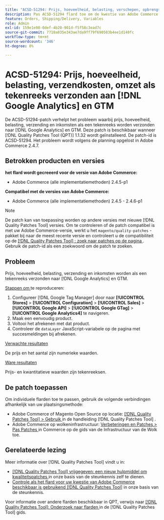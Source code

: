 ```yaml
---
title: "ACSD-51294: Prijs, hoeveelheid, belasting, verschepen, opbrengst die als koord wordt verzonden naar  [!DNL Google Analytics]  en GTM"
description: Pas ACSD-51294 flard toe om de kwestie van Adobe Commerce te bevestigen waar de prijs, de hoeveelheid, de belasting, de scheepvaart, en de opbrengst als koord aan  [!DNL Google Analytics]  en GTM worden verzonden.
feature: Orders, Shipping/Delivery, Variables
role: Admin
exl-id: 159e1e98-0def-4b20-901d-f5f58c3ead7c
source-git-commit: 7718a835e343ae7da9ff79f690503b4ee1d140fc
workflow-type: tm+mt
source-wordcount: '346'
ht-degree: 0%

---
```


# ACSD-51294: Prijs, hoeveelheid, belasting, verzendkosten, omzet als tekenreeks verzonden aan [!DNL Google Analytics] en GTM

De ACSD-51294-patch verhelpt het probleem waarbij prijs, hoeveelheid, belasting, verzending en inkomsten als een tekenreeks worden verzonden naar [!DNL Google Analytics] en GTM. Deze patch is beschikbaar wanneer [!DNL Quality Patches Tool (QPT)] 1.1.32 wordt geïnstalleerd. De patch-id is ACSD-51294. Het probleem wordt volgens de planning opgelost in Adobe Commerce 2.4.7.

## Betrokken producten en versies

**het flard wordt gecreeerd voor de versie van Adobe Commerce:**

* Adobe Commerce (alle implementatiemethoden) 2.4.5-p1

**Compatibel met de versies van Adobe Commerce:**

* Adobe Commerce (alle implementatiemethoden) 2.4.5 - 2.4.6-p1

>[!NOTE]
>
>De patch kan van toepassing worden op andere versies met nieuwe [!DNL Quality Patches Tool] versies. Om te controleren of de patch compatibel is met uw Adobe Commerce-versie, werkt u het `magento/quality-patches` -pakket bij naar de meest recente versie en controleert u de compatibiliteit op de [[!DNL Quality Patches Tool] : zoek naar patches op de pagina ](<https://experienceleague.adobe.com/tools/commerce-quality-patches/index.html>) . Gebruik de patch-id als een zoekwoord om de patch te zoeken.

## Probleem

Prijs, hoeveelheid, belasting, verzending en inkomsten worden als een tekenreeks verzonden naar [!DNL Google Analytics] en GTM.

<u> Stappen om </u> te reproduceren:

1. Configureer [!DNL Google Tag Manager] door naar **[!UICONTROL Stores]** > **[!UICONTROL Configuration]** > **[!UICONTROL Sales]** > **[!UICONTROL Google API]** > **[!UICONTROL Google GTag]** > **[!UICONTROL Google Analytics4]** te navigeren.
2. Maak een eenvoudig product.
3. Voltooi het afrekenen met dat product.
4. Controleer de `dataLayer` JavaScript-variabele op de pagina met succesmeldingen bij afrekenen.

<u> Verwachte resultaten </u>

De prijs en het aantal zijn numerieke waarden.

<u> Ware resultaten </u>

Prijs- en kwantitatieve waarden zijn tekenreeksen.

## De patch toepassen

Om individuele flarden toe te passen, gebruik de volgende verbindingen afhankelijk van uw plaatsingsmethode:

* Adobe Commerce of Magento Open Source op locatie: [[!DNL Quality Patches Tool]  > Gebruik ](<https://experienceleague.adobe.com/docs/commerce-operations/tools/quality-patches-tool/usage.html>) in de handleiding [!DNL Quality Patches Tool] .
* Adobe Commerce op wolkeninfrastructuur: [ Verbeteringen en Patches > Pas Patches ](https://experienceleague.adobe.com/docs/commerce-cloud-service/user-guide/develop/upgrade/apply-patches.html) in Commerce op de gids van de Infrastructuur van de Wolk toe.

## Gerelateerde lezing

Meer informatie over [!DNL Quality Patches Tool] vindt u in:

* [[!DNL Quality Patches Tool]  vrijgegeven: een nieuw hulpmiddel om kwaliteitspatches ](/help/announcements/adobe-commerce-announcements/magento-quality-patches-released-new-tool-to-self-serve-quality-patches.md) in onze basis van de steunkennis zelf te dienen.
* [ Controle als het flard voor uw kwestie van Adobe Commerce beschikbaar is gebruikend  [!DNL Quality Patches Tool]](/help/support-tools/patches-available-in-qpt-tool/check-patch-for-magento-issue-with-magento-quality-patches.md) in onze basis van de steunkennis.

Voor informatie over andere flarden beschikbaar in QPT, verwijs naar [[!DNL Quality Patches Tool]: Onderzoek naar flarden ](<https://experienceleague.adobe.com/tools/commerce-quality-patches/index.html>) in de [!DNL Quality Patches Tool] gids.
